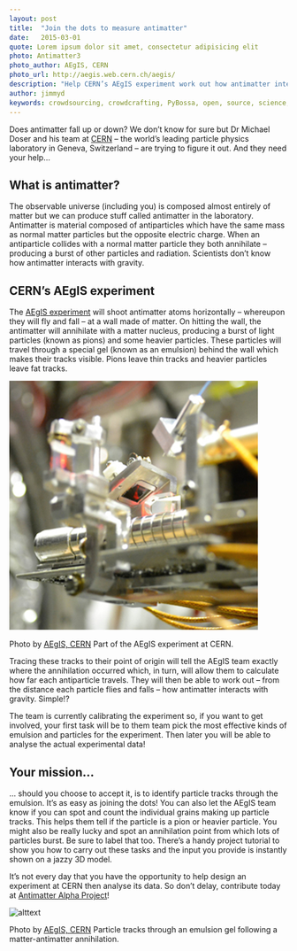 ```yaml
---
layout: post
title:  "Join the dots to measure antimatter"
date:   2015-03-01 
quote: Lorem ipsum dolor sit amet, consectetur adipisicing elit
photo: Antimatter3
photo_author: AEgIS, CERN
photo_url: http://aegis.web.cern.ch/aegis/
description: "Help CERN’s AEgIS experiment work out how antimatter interacts with gravity. Just join the dots!"
author: jimmyd
keywords: crowdsourcing, crowdcrafting, PyBossa, open, source, science, citizen, opensource, CERN, antimatter, Michael Doser, particle physics 
---
```


Does antimatter fall up or down? We don’t know for sure but Dr Michael Doser and his team at [CERN](http://home.web.cern.ch/) – the world’s leading particle physics laboratory in Geneva, Switzerland – are trying to figure it out. And they need your help…

## What is antimatter?

The observable universe (including you) is composed almost entirely of matter but we can produce stuff called antimatter in the laboratory. Antimatter is material composed of antiparticles which have the same mass as normal matter particles but the opposite electric charge. When an antiparticle collides with a normal matter particle they both annihilate – producing a burst of other particles and radiation. Scientists don’t know how antimatter interacts with gravity.

## CERN’s AEgIS experiment

The [AEgIS experiment](http://aegis.web.cern.ch/aegis/) will shoot antimatter atoms horizontally – whereupon they will fly and fall – at a wall made of matter. On hitting the wall, the antimatter will annihilate with a matter nucleus, producing a burst of light particles (known as pions) and some heavier particles. These particles will travel through a special gel (known as an emulsion) behind the wall which makes their tracks visible. Pions leave thin tracks and heavier particles leave fat tracks.

![alttext](/assets/img/blog/AEGIS4.jpg "Courtesy of AEgIS, CERN")
<p class="post-caption">Photo by <a href="http://aegis.web.cern.ch/aegis/">AEgIS, CERN</a> Part of the AEgIS experiment at CERN.</p>

Tracing these tracks to their point of origin will tell the AEgIS team exactly where the annihilation occurred which, in turn, will allow them to calculate how far each antiparticle travels. They will then be able to work out – from the distance each particle flies and falls – how antimatter interacts with gravity. Simple!?

The team is currently calibrating the experiment so, if you want to get involved, your first task will be to them team pick the most effective kinds of emulsion and particles for the experiment. Then later you will be able to analyse the actual experimental data!

## Your mission…

… should you choose to accept it, is to identify particle tracks through the emulsion. It’s as easy as joining the dots! You can also let the AEgIS team know if you can spot and count the individual grains making up particle tracks. This helps them tell if the particle is a pion or heavier particle. You might also be really lucky and spot an annihilation point from which lots of particles burst. Be sure to label that too. There’s a handy project tutorial to show you how to carry out these tasks and the input you provide is instantly shown on a jazzy 3D model.


It’s not every day that you have the opportunity to help design an experiment at CERN then analyse its data.  So don’t delay, contribute today at [Antimatter Alpha Project](/crowdcrafting)!

![alttext](/assets/img/blog/AEGIS3.gif "Courtesy of AEgIS, CERN")
<p class="post-caption">Photo by <a href="http://aegis.web.cern.ch/aegis/">AEgIS, CERN</a> Particle tracks through an emulsion gel following a matter-antimatter annihilation.</p>

